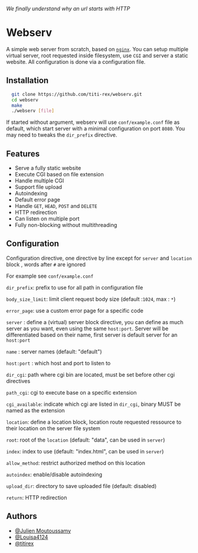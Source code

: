 *We finally understand why an url starts with HTTP*


# Webserv

A simple web server from scratch, based on [`nginx`](https://nginx.org/en/). You can setup multiple virtual server, root requested inside filesystem, use `CGI` and server a static website.
All configuration is done via a configuration file. 


## Installation

```bash
  git clone https://github.com/titi-rex/webserv.git 
  cd webserv
  make
  ./webserv [file]
```

If started without argument, webserv will use `conf/example.conf` file as default, which start server with a minimal configuration on port `8080`.
You may need to tweaks the `dir_prefix` directive.


## Features

- Serve a fully static website
- Execute CGI based on file extension
- Handle multiple CGI
- Support file upload
- Autoindexing
- Default error page
- Handle `GET`, `HEAD`, `POST` and `DELETE`
- HTTP redirection
- Can listen on multiple port
- Fully non-blocking without multithreading


## Configuration

Configuration directive, one directive by line except for `server` and `location` block , words after `#` are ignored 

For example see `conf/example.conf`

`dir_prefix`: prefix to use for all path in configuration file

`body_size_limit`: limit client request body size (default :`1024`, max : `*`) 

`error_page`: use a custom error page for a specific code


`server` : define a (virtual) server block directive, you can define as much server as you want, even using the same `host:port`. Server will be differentiated based on their name, first server is default server for an `host:port`

`name` : server names (default: "default")

`host:port` : which host and port to listen to


`dir_cgi`: path where cgi bin are located, must be set before other cgi directives 

`path_cgi`: cgi to execute base on a specific extension

`cgi_available`: indicate which cgi are listed in `dir_cgi`, binary MUST be named as the extension

`location`: define a location block, location route requested ressource to their location on the server file system

`root`: root of the `location` (default: "data", can be used in `server`)

`index`: index to use (default: "index.html", can be used in `server`)

`allow_method`: restrict authorized method on this location

`autoindex`: enable/disable autoindexing

`upload_dir`: directory to save uploaded file (default: disabled)

`return`: HTTP redirection


## Authors

- [@Julien Moutoussamy](https://github.com/jmoutous)
- [@Louisa4124](https://www.github.com/Louisa4124)
- [@titirex](https://www.github.com/titi-rex)

